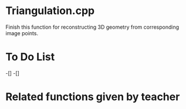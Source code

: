 # Triangulation.cpp
Finish this function for reconstructing 3D geometry from corresponding image points.
# To Do List
-[]
-[]
# Related functions given by teacher
